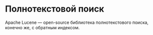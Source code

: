 # Полнотекстовой поиск

Apache Lucene — open-source библиотека полнотекстового поиска, конечно же, с обратным индексом.
